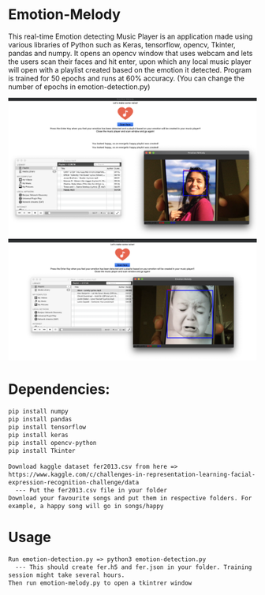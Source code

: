 # Emotion-Melody

This real-time Emotion detecting Music Player is an application made using various libraries of Python such as Keras, tensorflow, opencv, Tkinter, pandas and numpy.
It opens an opencv window that uses webcam and lets the users scan their faces and hit enter, upon which any local music player will open with a playlist created   based on the emotion it detected. 
Program is trained for 50 epochs and runs at 60% accuracy. (You can change the number of epochs in emotion-detection.py)

![Screenshot](happy_sc.png)
![Screenshot](sad_sc.png)

# Dependencies:
    pip install numpy
    pip install pandas
    pip install tensorflow
    pip install keras
    pip install opencv-python
    pip install Tkinter

    Download kaggle dataset fer2013.csv from here => https://www.kaggle.com/c/challenges-in-representation-learning-facial-expression-recognition-challenge/data
      --- Put the fer2013.csv file in your folder
    Download your favourite songs and put them in respective folders. For example, a happy song will go in songs/happy

# Usage
    Run emotion-detection.py => python3 emotion-detection.py
      --- This should create fer.h5 and fer.json in your folder. Training session might take several hours. 
    Then run emotion-melody.py to open a tkintrer window
